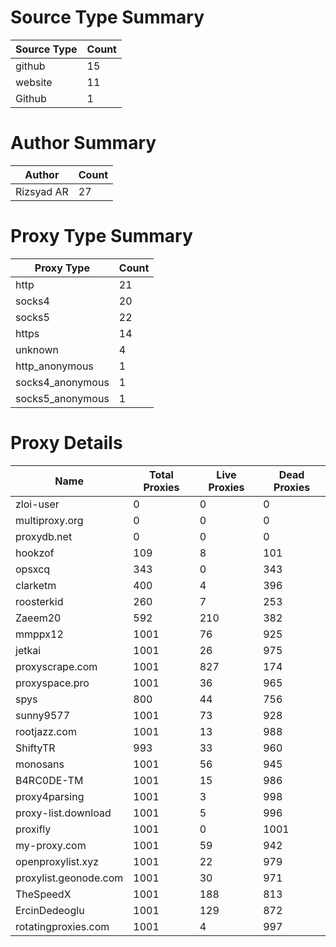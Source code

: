 # Source Type Summary

| Source Type | Count |
|-------------|-------|
| github | 15 |
| website | 11 |
| Github | 1 |


# Author Summary

| Author | Count |
|--------|-------|
| Rizsyad AR | 27 |


# Proxy Type Summary

| Proxy Type | Count |
|------------|-------|
| http | 21 |
| socks4 | 20 |
| socks5 | 22 |
| https | 14 |
| unknown | 4 |
| http_anonymous | 1 |
| socks4_anonymous | 1 |
| socks5_anonymous | 1 |


# Proxy Details

| Name | Total Proxies | Live Proxies | Dead Proxies |
|------|---------------|--------------|---------------|
| zloi-user | 0 | 0 | 0 |
| multiproxy.org | 0 | 0 | 0 |
| proxydb.net | 0 | 0 | 0 |
| hookzof | 109 | 8 | 101 |
| opsxcq | 343 | 0 | 343 |
| clarketm | 400 | 4 | 396 |
| roosterkid | 260 | 7 | 253 |
| Zaeem20 | 592 | 210 | 382 |
| mmppx12 | 1001 | 76 | 925 |
| jetkai | 1001 | 26 | 975 |
| proxyscrape.com | 1001 | 827 | 174 |
| proxyspace.pro | 1001 | 36 | 965 |
| spys | 800 | 44 | 756 |
| sunny9577 | 1001 | 73 | 928 |
| rootjazz.com | 1001 | 13 | 988 |
| ShiftyTR | 993 | 33 | 960 |
| monosans | 1001 | 56 | 945 |
| B4RC0DE-TM | 1001 | 15 | 986 |
| proxy4parsing | 1001 | 3 | 998 |
| proxy-list.download | 1001 | 5 | 996 |
| proxifly | 1001 | 0 | 1001 |
| my-proxy.com | 1001 | 59 | 942 |
| openproxylist.xyz | 1001 | 22 | 979 |
| proxylist.geonode.com | 1001 | 30 | 971 |
| TheSpeedX | 1001 | 188 | 813 |
| ErcinDedeoglu | 1001 | 129 | 872 |
| rotatingproxies.com | 1001 | 4 | 997 |
